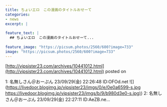 ```yaml
---
title: ちょいエロ　この漫画のタイトルおせーて
categories:
- news
excerpt: |
  
feature_text: |
  ## ちょいエロ　この漫画のタイトルおせーて...
  
feature_image: "https://picsum.photos/2560/600?image=733"
image: "https://picsum.photos/2560/600?image=733"
---
```


[http://vipsister23.com/archives/10441012.html](http://vipsister23.com/archives/10441012.html)
posted on 

<!--more-->

1: 名無しさん＠おーぷん 23/09/29(金) 22:26:48 ID:OFOd.net ![](https://livedoor.blogimg.jp/vipsister23/imgs/0/e/0e0a6599-s.jpg [https://livedoor.blogimg.jp/vipsister23/imgs/b/9/b980d3e0-s.jpg)](https://livedoor.blogimg.jp/vipsister23/imgs/b/9/b980d3e0-s.jpg)) 2: 名無しさん＠おーぷん 23/09/29(金) 22:27:11 ID:AeZB.ne...
